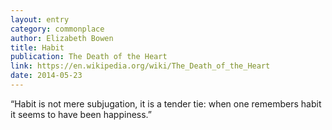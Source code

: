 ```yaml
---
layout: entry
category: commonplace
author: Elizabeth Bowen
title: Habit
publication: The Death of the Heart
link: https://en.wikipedia.org/wiki/The_Death_of_the_Heart
date: 2014-05-23
---
```


“Habit is not mere subjugation, it is a tender tie: when one remembers habit it seems to have been happiness.”